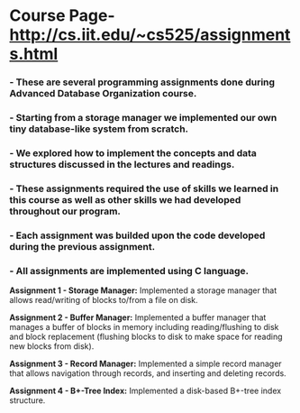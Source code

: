 # Course Page- http://cs.iit.edu/~cs525/assignments.html

### - These are several programming assignments done during Advanced Database Organization course.

### - Starting from a storage manager we implemented our own tiny database-like system from scratch.

### - We explored how to implement the concepts and data structures discussed in the lectures and readings.

### - These assignments required the use of skills we learned in this course as well as other skills we had developed throughout our program.

### - Each assignment was builded upon the code developed during the previous assignment.

### - All assignments are implemented using C language.


**Assignment 1 - Storage Manager:** Implemented a storage manager that allows read/writing of blocks to/from a file on disk.

**Assignment 2 - Buffer Manager:** Implemented a buffer manager that manages a buffer of blocks in memory including reading/flushing to disk and block replacement (flushing blocks to disk to make space for reading new blocks from disk).

**Assignment 3 - Record Manager:** Implemented a simple record manager that allows navigation through records, and inserting and deleting records.

**Assignment 4 - B+-Tree Index:** Implemented a disk-based B+-tree index structure.
